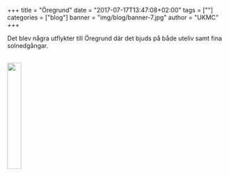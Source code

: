 +++
title = "Öregrund"
date = "2017-07-17T13:47:08+02:00"
tags = [""]
categories = ["blog"]
banner = "img/blog/banner-7.jpg"
author = "UKMC"
+++



Det blev några utflykter till Öregrund där det bjuds på både uteliv samt fina solnedgångar.

</br>
<a href="/img/blog/banner-7.jpg"> 
<img src="/img/blog/banner-7.jpg" height="auto" width="25%"> 
</a>
</br>
</br>
</br>
</br>
</br>
</br>
</br>
</br>
</br>
</br>
</br>
</br>
</br>
</br>
</br>
</br>
</br>
</br>
</br>
</br>
</br>
</br>
</br>
</br>
</br>
</br>
</br>
